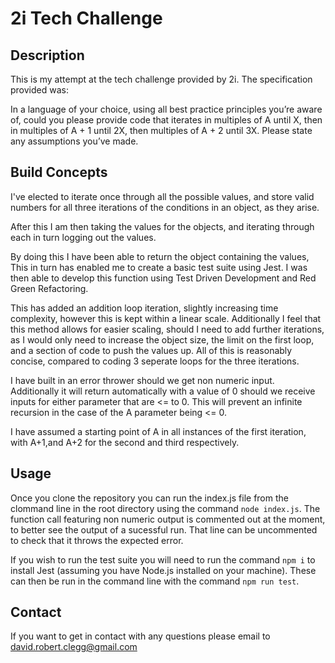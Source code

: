 # 2i Tech Challenge

  ## Description

  This is my attempt at the tech challenge provided by 2i. The specification provided was:

  In a language of your choice, using all best practice principles you’re aware of, could you please provide code that iterates in multiples of A until X, then in multiples of A + 1 until 2X, then multiples of A + 2 until 3X. Please state any assumptions you’ve made.
  
  ## Build Concepts

  I've elected to iterate once through all the possible values, and store valid numbers for all three iterations of the conditions in an object, as they arise.

  After this I am then taking the values for the objects, and iterating through each in turn logging out the values. 

  By doing this I have been able to return the object containing the values, This in turn has enabled me to create a basic test suite using Jest. I was then able to develop this function using Test Driven Development and Red Green Refactoring.

  This has added an addition loop iteration, slightly increasing time complexity, however this is kept within a linear scale. Additionally I feel that this method allows for easier scaling, should I need to add further iterations, as I would only need to increase the object size, the limit on the first loop, and a section of code to push the values up. All of this is reasonably concise, compared to coding 3 seperate loops for the three iterations.

  I have built in an error thrower should we get non numeric input. Additionally it will return automatically with a value of 0 should we receive inputs for either parameter that are <= to 0. This will prevent an infinite recursion in the case of the A parameter being <= 0.

  I have assumed a starting point of A in all instances of the first iteration, with A+1,and A+2 for the second and third respectively.

  ## Usage

  Once you clone the repository you can run the index.js file from the clommand line in the root directory using the command `node index.js`. The function call featuring non numeric output is commented out at the moment, to better see the output of a sucessful run. That line can be uncommented to check that it throws the expected error.

  If you wish to run the test suite you will need to run the command `npm i` to install Jest (assuming you have Node.js installed on your machine). These can then be run in the command line with the command `npm run test`.

 ## Contact

 If you want to get in contact with any questions please email to david.robert.clegg@gmail.com

